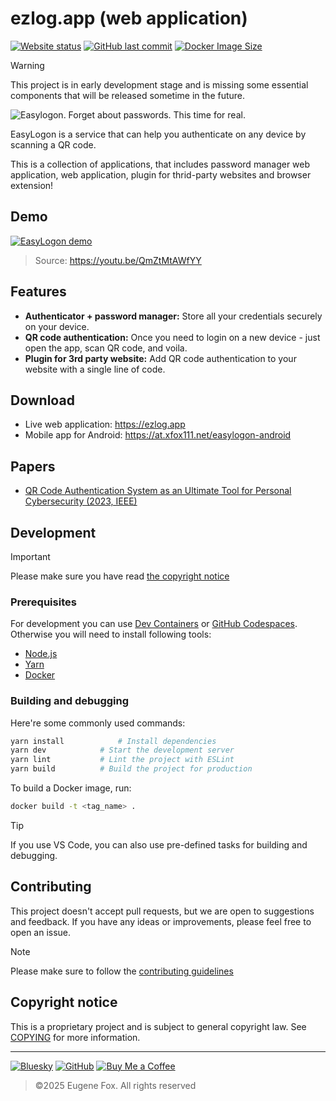# ezlog.app (web application)

[![Website status](https://img.shields.io/website?url=http%3A//ezlog.app/)](https://ezlog.app)
[![GitHub last commit](https://img.shields.io/github/last-commit/xfox111/easylogon-web?label=Last+update)](https://github.com/XFox111/easylogon-web/commits/main)
[![Docker Image Size](https://img.shields.io/docker/image-size/xfox111/easylogon-web?logo=docker&logoColor=white)](https://hub.docker.com/r/xfox111/easylogon-web/)

> [!WARNING]
> This project is in early development stage and is missing some essential components that will be released sometime in the future.

<picture>
	<source media="(prefers-color-scheme: dark)" srcset="https://cdn.xfox111.net/projects/easylogon/banner-dark.webp">
	<source media="(prefers-color-scheme: light)" srcset="https://cdn.xfox111.net/projects/easylogon/banner-light.webp">
	<img alt="Easylogon. Forget about passwords. This time for real.">
</picture>

EasyLogon is a service that can help you authenticate on any device by scanning a QR code.

This is a collection of applications, that includes password manager web application, web application, plugin for thrid-party websites and browser extension!

## Demo

[![EasyLogon demo](https://img.youtube.com/vi/QmZtMtAWfYY/maxresdefault.jpg)](https://youtu.be/QmZtMtAWfYY)
> Source: https://youtu.be/QmZtMtAWfYY

## Features

- **Authenticator + password manager:** Store all your credentials securely on your device.
- **QR code authentication:** Once you need to login on a new device - just open the app, scan QR code, and voila.
- **Plugin for 3rd party website:** Add QR code authentication to your website with a single line of code.

## Download

- Live web application: https://ezlog.app
- Mobile app for Android: https://at.xfox111.net/easylogon-android

## Papers

- [QR Code Authentication System as an Ultimate Tool for Personal Cybersecurity (2023, IEEE)](https://ieeexplore.ieee.org/abstract/document/10397212)

## Development

> [!IMPORTANT]
> Please make sure you have read [the copyright notice](/COPYING)

### Prerequisites

For development you can use [Dev Containers](https://devcontainers.io/) or [GitHub Codespaces](https://github.com/features/codespaces). Otherwise you will need to install following tools:
- [Node.js](https://nodejs.org/en/)
- [Yarn](https://yarnpkg.com/)
- [Docker](https://www.docker.com/)


### Building and debugging

Here're some commonly used commands:
```bash
yarn install			# Install dependencies
yarn dev			# Start the development server
yarn lint			# Lint the project with ESLint
yarn build			# Build the project for production
```

To build a Docker image, run:

```bash
docker build -t <tag_name> .
```

> [!TIP]
> If you use VS Code, you can also use pre-defined tasks for building and debugging.

## Contributing
This project doesn't accept pull requests, but we are open to suggestions and feedback. If you have any ideas or improvements, please feel free to open an issue.

> [!NOTE]
> Please make sure to follow the [contributing guidelines](/CONTRIBUTING.md)

## Copyright notice

This is a proprietary project and is subject to general copyright law. See [COPYING](/COPYING) for more information.

---

[![Bluesky](https://img.shields.io/badge/%40xfox111.net-BSky?logo=bluesky&logoColor=%230285FF&label=Bluesky&labelColor=white&color=%230285FF)](https://bsky.app/profile/xfox111.net)
[![GitHub](https://img.shields.io/badge/%40xfox111-GitHub?logo=github&logoColor=%23181717&label=GitHub&labelColor=white&color=%23181717)](https://github.com/xfox111)
[![Buy Me a Coffee](https://img.shields.io/badge/%40xfox111-BMC?logo=buymeacoffee&logoColor=black&label=Buy%20me%20a%20coffee&labelColor=white&color=%23FFDD00)](https://buymeacoffee.com/xfox111)

> ©2025 Eugene Fox. All rights reserved
